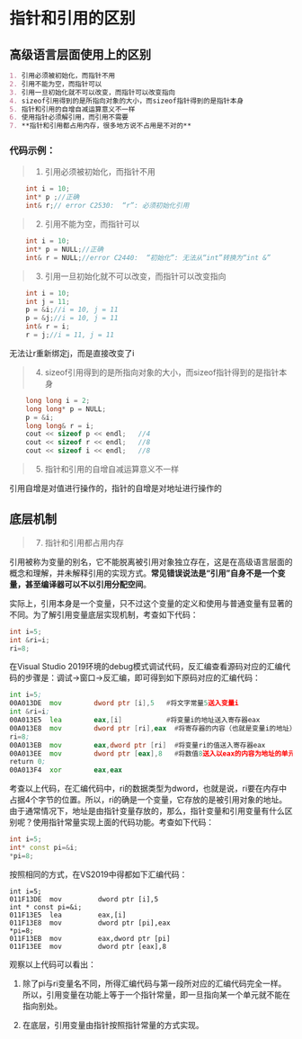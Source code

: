 # 指针和引用的区别

## 高级语言层面使用上的区别

```markdown
1. 引用必须被初始化，而指针不用
2. 引用不能为空，而指针可以
3. 引用一旦初始化就不可以改变，而指针可以改变指向
4. sizeof引用得到的是所指向对象的大小，而sizeof指针得到的是指针本身
5. 指针和引用的自增自减运算意义不一样
6. 使用指针必须解引用，而引用不需要
7. **指针和引用都占用内存，很多地方说不占用是不对的**
```

### 代码示例：

>1. 引用必须被初始化，而指针不用
```cpp
    int i = 10;
	int* p ;//正确
	int& r;// error C2530:  “r”: 必须初始化引用
```
>2. 引用不能为空，而指针可以

```cpp
	int i = 10;
	int* p = NULL;//正确
	int& r = NULL;//error C2440:  “初始化”: 无法从“int”转换为“int &”
```

> 3. 引用一旦初始化就不可以改变，而指针可以改变指向

```cpp
	int i = 10;
	int j = 11;
	p = &i;//i = 10, j = 11
	p = &j;//i = 10, j = 11
	int& r = i;
	r = j;//i = 11, j = 11
```

无法让r重新绑定j，而是直接改变了i

>4. sizeof引用得到的是所指向对象的大小，而sizeof指针得到的是指针本身

```cpp
	long long i = 2;
	long long* p = NULL;
	p = &i;
	long long& r = i;
	cout << sizeof p << endl;   //4
	cout << sizeof r << endl;   //8
	cout << sizeof i << endl;   //8
```

>5. 指针和引用的自增自减运算意义不一样

引用自增是对值进行操作的，指针的自增是对地址进行操作的

## 底层机制

> 7. 指针和引用都占用内存

引用被称为变量的别名，它不能脱离被引用对象独立存在，这是在高级语言层面的概念和理解，并未解释引用的实现方式。**常见错误说法是“引用”自身不是一个变量，甚至编译器可以不以引用分配空间**。

实际上，引用本身是一个变量，只不过这个变量的定义和使用与普通变量有显著的不同。为了解引用变量底层实现机制，考查如下代码：

```cpp
int i=5;
int &ri=i;
ri=8;
```

在Visual Studio 2019环境的debug模式调试代码，反汇编查看源码对应的汇编代码的步骤是：调试->窗口->反汇编，即可得到如下原码对应的汇编代码：

```asm
int i=5;
00A013DE  mov        dword ptr [i],5   #将文字常量5送入变量i
int &ri=i;
00A013E5  lea        eax,[i]  	 	   #将变量i的地址送入寄存器eax
00A013E8  mov        dword ptr [ri],eax  #将寄存器的内容（也就是变量i的地址）送入变量ri
ri=8;
00A013EB  mov        eax,dword ptr [ri]  #将变量ri的值送入寄存器eax
00A013EE  mov        dword ptr [eax],8   #将数值8送入以eax的内容为地址的单元中
return 0;
00A013F4  xor        eax,eax
```

考查以上代码，在汇编代码中，ri的数据类型为dword，也就是说，ri要在内存中占据4个字节的位置。所以，ri的确是一个变量，它存放的是被引用对象的地址。由于通常情况下，地址是由指针变量存放的，那么，指针变量和引用变量有什么区别呢？使用指针常量实现上面的代码功能。考查如下代码：

```cpp
int i=5;
int* const pi=&i;
*pi=8;
```

按照相同的方式，在VS2019中得都如下汇编代码：

```assembly
int i=5;
011F13DE  mov         dword ptr [i],5  
int * const pi=&i;
011F13E5  lea         eax,[i]  
011F13E8  mov         dword ptr [pi],eax  
*pi=8;
011F13EB  mov         eax,dword ptr [pi]  
011F13EE  mov         dword ptr [eax],8
```

观察以上代码可以看出：

1. 除了pi与ri变量名不同，所得汇编代码与第一段所对应的汇编代码完全一样。所以，引用变量在功能上等于一个指针常量，即一旦指向某一个单元就不能在指向别处。

2. 在底层，引用变量由指针按照指针常量的方式实现。